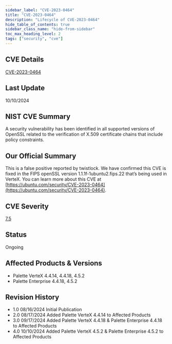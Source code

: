 ```yaml
---
sidebar_label: "CVE-2023-0464"
title: "CVE-2023-0464"
description: "Lifecycle of CVE-2023-0464"
hide_table_of_contents: true
sidebar_class_name: "hide-from-sidebar"
toc_max_heading_level: 2
tags: ["security", "cve"]
---
```


## CVE Details

[CVE-2023-0464](https://nvd.nist.gov/vuln/detail/CVE-2023-0464)

## Last Update

10/10/2024

## NIST CVE Summary

A security vulnerability has been identified in all supported versions of OpenSSL related to the verification of X.509
certificate chains that include policy constraints.

## Our Official Summary

This is a false positive reported by twistlock. We have confirmed this CVE is fixed in the FIPS openSSL version
1.1.1f-1ubuntu2.fips.22 that’s being used in VerteX. You can learn more about this CVE at
[https://ubuntu.com/security/CVE-2023-0464](https://ubuntu.com/security/CVE-2023-0464).

## CVE Severity

[7.5](https://nvd.nist.gov/vuln/detail/CVE-2023-0464)

## Status

Ongoing

## Affected Products & Versions

- Palette VerteX 4.4.14, 4.4.18, 4.5.2
- Palette Enterprise 4.4.18, 4.5.2

## Revision History

- 1.0 08/16/2024 Initial Publication
- 2.0 08/17/2024 Added Palette VerteX 4.4.14 to Affected Products
- 3.0 09/17/2024 Added Palette VerteX 4.4.18 & Palette Enterprise 4.4.18 to Affected Products
- 4.0 10/10/2024 Added Palette VerteX 4.5.2 & Palette Enterprise 4.5.2 to Affected Products
